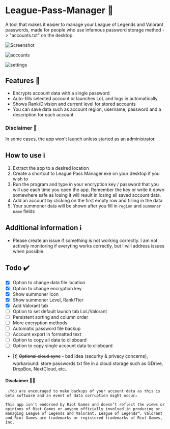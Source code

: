 # League-Pass-Manager 🔑
A tool that makes it easier to manage your League of Legends and Valorant passwords, made for people who use infamous password storage method -> "accounts.txt" on the desktop.

![Screenshot](https://user-images.githubusercontent.com/36396619/125109347-86481100-e0e3-11eb-9102-4ea4c95be81c.png)

![accounts](https://user-images.githubusercontent.com/36396619/125109392-94962d00-e0e3-11eb-8fa9-8b7985f138f9.png)

![settings](https://user-images.githubusercontent.com/36396619/125109402-9829b400-e0e3-11eb-90c4-29e6c730545d.png)


## Features 📃
- Encrypts account data with a single password
- Auto-fills selected account or launches LoL and logs in automatically
- Shows Rank/Division and current level for stored accounts
- You can save data such as account region, username, password and a description for each account

### Disclaimer 📢
In some cases, the app won't launch unless started as an administrator.

## How to use ℹ️
1. Extract the app to a desired location
1. Create a shortcut to League Pass Manager.exe on your desktop if you wish to
1. Run the program and type in your encryption key / password that you will use each time you open the app. Remember the key or write it down somewhere safe as losing it will result in losing all saved account data.
1. Add an account by clicking on the first empty row and filling in the data
2. Your summoner data will be shown after you fill in `region` and `summoner name` fields

## Additional information ℹ
- Please create an issue if something is not working correctly. I am not actively monitoring if everyting works correctly, but I will address issues when possible.
  
## Todo ✔️
- [x] Option to change data file location
- [x] Option to change encryption key
- [x] Show summoner Icon
- [x] Show summoner Level, Rank/Tier
- [x] Add Valorant tab
- [ ] Option to set default launch tab LoL/Valorant
- [ ] Persistent sorting and column order
- [ ] More encryption methods
- [ ] Automatic password file backup
- [ ] Account export in formatted text
- [ ] Option to copy all data to clipboard
- [ ] Option to copy single account data to clipboard
- [❗] ~~Optional cloud sync~~ - bad idea (security & privacy concerns), workaround: store passwords.txt file in a cloud storage such as GDrive, DropBox, NextCloud, etc..


#### Disclaimer 📢📢
`` ⚠️You are encouraged to make backups of your account data as this is beta software and an event of data corruption might occur⚠️``

``This app isn’t endorsed by Riot Games and doesn’t reflect the views or opinions of Riot Games or anyone officially involved in producing or managing League of Legends and Valorant. League of Legends™, Valorant and Riot Games are trademarks or registered trademarks of Riot Games, Inc.``

